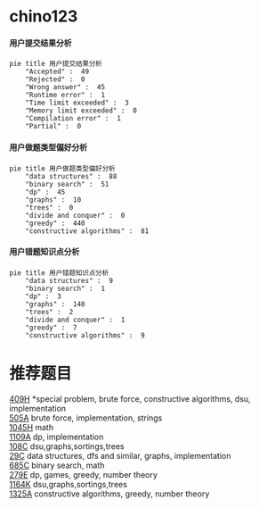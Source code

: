 # chino123

<!-- tabs:start -->



#### **用户提交结果分析**

```mermaid
pie title 用户提交结果分析
    "Accepted" :  49
    "Rejected" :  0
    "Wrong answer" :  45
    "Runtime error" :  1
    "Time limit exceeded" :  3
    "Memory limit exceeded" :  0
    "Compilation error" :  1
    "Partial" :  0
```

#### **用户做题类型偏好分析**

```mermaid
pie title 用户做题类型偏好分析
    "data structures" :  88
    "binary search" :  51
    "dp" :  45
    "graphs" :  10
    "trees" :  0
    "divide and conquer" :  0
    "greedy" :  440
    "constructive algorithms" :  81
```
#### **用户错题知识点分析**

```mermaid
pie title 用户错题知识点分析
    "data structures" :  9
    "binary search" :  1
    "dp" :  3
    "graphs" :  140
    "trees" :  2
    "divide and conquer" :  1
    "greedy" :  7
    "constructive algorithms" :  9
```



<!-- tabs:end -->
# 推荐题目
[409H](https://codeforces.com/contest/409/problem/H)		*special problem,
                        brute force,
                        constructive algorithms,
                        dsu,
                        implementation		  
[505A](https://codeforces.com/contest/505/problem/A)		brute force,
                        implementation,
                        strings		  
[1045H](https://codeforces.com/contest/1045/problem/H)		math		  
[1109A](https://codeforces.com/contest/1109/problem/A)		dp,
                        implementation		  
[108C](https://codeforces.com/contest/108/problem/C)		dsu,graphs,sortings,trees		  
[29C](https://codeforces.com/contest/29/problem/C)		data structures,
                        dfs and similar,
                        graphs,
                        implementation		  
[685C](https://codeforces.com/contest/685/problem/C)		binary search,
                        math		  
[279E](https://codeforces.com/contest/279/problem/E)		dp,
                        games,
                        greedy,
                        number theory		  
[1164K](https://codeforces.com/contest/1164/problem/K)		dsu,graphs,sortings,trees		  
[1325A](https://codeforces.com/contest/1325/problem/A)		constructive algorithms,
                        greedy,
                        number theory		  
